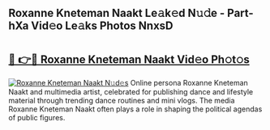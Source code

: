 ## Roxanne Kneteman Naakt Le𝚊k𝚎d N𝚞𝚍e - Part-hXa Vid𝚎o Le𝚊ks Photos NnxsD

# <h2><a href="http://fb7dzv.evod.top/?m=Roxanne+Kneteman+Naakt">🔗 👉🔴 Roxanne Kneteman Naakt Vid𝚎o Ph𝚘t𝚘s</a></h2>

[![Roxanne Kneteman Naakt N𝚞d𝚎s](https://i.imgur.com/8V9OHl7.gif)](http://fb7dzv.evod.top/?m=Roxanne+Kneteman+Naakt)
Online persona Roxanne Kneteman Naakt and multimedia artist, celebrated for publishing dance and lifestyle material through trending dance routines and mini vlogs. The media Roxanne Kneteman Naakt often plays a role in shaping the political agendas of public figures. 
